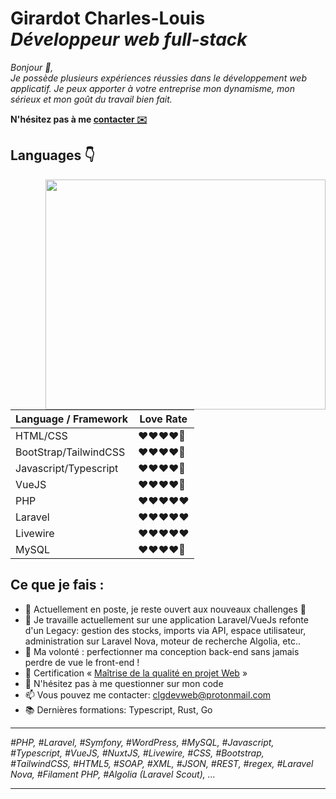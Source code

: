 # Girardot Charles-Louis<br>*Développeur web full-stack*


*Bonjour 👋, <br/>
Je possède plusieurs expériences réussies dans le développement web applicatif. 
Je peux apporter à votre entreprise mon dynamisme, mon sérieux et mon goût du travail bien fait.*<br>

**N'hésitez pas à me [contacter ✉️](mailto:clgdevweb@protonmail.com)**


## Languages :point_down:

<img src="https://clg-dev.fr/img/laravel_vue.png" align="right" width="448" height="368" >

| Language / Framework | Love Rate |
| ------ | ------ |
| HTML/CSS | :heart::heart::heart::heart:🖤 |
| BootStrap/TailwindCSS | :heart::heart::heart::heart:🖤 |
| Javascript/Typescript | :heart::heart::heart::heart:🖤 |
| VueJS | :heart::heart::heart::heart:🖤 |
| PHP | :heart::heart::heart::heart::heart: |
| Laravel | :heart::heart::heart::heart::heart: |
| Livewire | :heart::heart::heart::heart::heart: |
| MySQL | :heart::heart::heart::heart:🖤 |


## Ce que je fais :

- :blue_car: Actuellement en poste, je reste ouvert aux nouveaux challenges :rocket:
- :construction: Je travaille actuellement sur une application Laravel/VueJs refonte d'un Legacy: gestion des stocks, imports via API, espace utilisateur, administration sur Laravel Nova, moteur de recherche Algolia, etc..
- :green_book: Ma volonté : perfectionner ma conception back-end sans jamais perdre de vue le front-end !
- 😤 Certification « [Maîtrise de la qualité en projet Web](https://directory.opquast.com/fr/certificat/URM9BN/) »
- 💬 N'hésitez pas à me questionner sur mon code
- 📫 Vous pouvez me contacter: clgdevweb@protonmail.com
- 📚 Dernières formations: Typescript, Rust, Go

___

*#PHP, #Laravel, #Symfony, #WordPress, #MySQL, #Javascript, #Typescript, #VueJS, #NuxtJS, #Livewire, #CSS, #Bootstrap, #TailwindCSS, #HTML5, #SOAP, #XML, #JSON, #REST, #regex, #Laravel Nova, #Filament PHP, #Algolia (Laravel Scout), ...*
___

